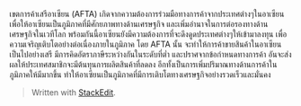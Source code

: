 

เขตการค้าเสรีอาเซียน (AFTA) เกิดจากความต้องการร่วมมือทางการค้าจากประเทศต่างๆในอาเซียน เพื่อให้อาเซียนเป็นภูมิภาคที่มีศักยภาพทางด้านเศรษฐกิจ และเพิ่มอำนาจในการต่อรองทางด้านเศรษฐกิจในเวทีโลก พร้อมกันนี้อาเซียนยังมีความต้องการที่จะดึงดูดประเทศต่างๆให้เข้ามาลงทุน เพื่อความเจริญเติบโตอย่างต่อเนื่องภายในภูมิภาค โดย AFTA นั้น จะทำให้การค้าขายสินค้าในอาเซียนเป็นไปอย่างเสรี มีการคิดอัตราภาษีระหว่างกันในระดับที่ต่ำ และปราศจากข้อกำหนดทางการค้า อันจะส่งผลให้ประเทศสมาชิกจะมีต้นทุนการผลิตสินค้าที่ลดลง อีกทั้งเป็นการเพิ่มปริมาณทางด้านการค้าในภูมิภาคให้มีมากขึ้น ทำให้อาเซียนเป็นภูมิภาคที่มีการเติบโตทางเศรษฐกิจอย่างรวดเร็วและมั่นคง  


> Written with [StackEdit](https://stackedit.io/).
<!--stackedit_data:
eyJoaXN0b3J5IjpbLTE1Mjg4MDk0ODZdfQ==
-->